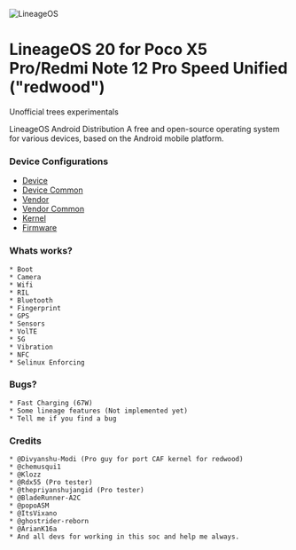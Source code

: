 ![LineageOS](https://i.blogs.es/86a836/img_20230206_112113_788/1366_2000.jpeg)

LineageOS 20 for Poco X5 Pro/Redmi Note 12 Pro Speed Unified ("redwood")
===========

Unofficial trees experimentals

LineageOS Android Distribution A free and open-source operating system for various devices, based on the Android mobile platform.

### Device Configurations

- [Device](https://github.com/lineage-redwood/android_device_xiaomi_redwood)
- [Device Common](https://github.com/lineage-redwood/android_device_xiaomi_sm7325-common)
- [Vendor](https://github.com/lineage-redwood/android_vendor_xiaomi_redwood)
- [Vendor Common](https://github.com/lineage-redwood/android_vendor_xiaomi_sm7325-common)
- [Kernel](https://github.com/lineage-redwood/android_kernel_xiaomi_sm7325)
- [Firmware](https://gitlab.com/TheStrechh/android_vendor_xiaomi_redwood-firmware)

### Whats works?

	* Boot
	* Camera
	* Wifi
	* RIL
	* Bluetooth
	* Fingerprint
	* GPS
	* Sensors
	* VolTE
	* 5G
	* Vibration
	* NFC
	* Selinux Enforcing

### Bugs?

	* Fast Charging (67W)
	* Some lineage features (Not implemented yet)
	* Tell me if you find a bug

### Credits

	* @Divyanshu-Modi (Pro guy for port CAF kernel for redwood)
	* @chemusqui1
	* @Klozz
	* @Rdx55 (Pro tester)
	* @thepriyanshujangid (Pro tester)
	* @BladeRunner-A2C
	* @popoASM
	* @ItsVixano
	* @ghostrider-reborn
	* @ArianK16a
	* And all devs for working in this soc and help me always.
